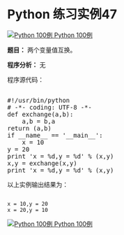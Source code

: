 Python 练习实例47
=============

 [![Python 100例](../images/up.gif)
 Python 100例](python-100-examples.html)


 **题目：** 两个变量值互换。

 **程序分析：** 无

 程序源代码：

  <pre>

#!/usr/bin/python
# -*- coding: UTF-8 -*-
def exchange(a,b):
    a,b = b,a
return (a,b)
if __name__ == '__main__':
    x = 10
y = 20
print 'x = %d,y = %d' % (x,y)
x,y = exchange(x,y)
print 'x = %d,y = %d' % (x,y)
</pre>

  以上实例输出结果为：


```

x = 10,y = 20
x = 20,y = 10

```

 [![Python 100例](../images/up.gif)
 Python 100例](python-100-examples.html)
